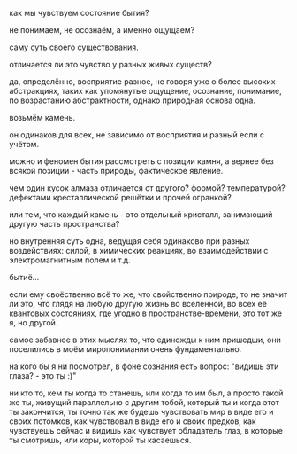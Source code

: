 как мы чувствуем состояние бытия?

не понимаем, не осознаём, а именно ощущаем?

саму суть своего существования.

отличается ли это чувство у разных живых существ?

да, определённо, восприятие разное, не говоря уже о более высоких абстракциях, таких как упомянутые ощущение, осознание, понимание, по возрастанию абстрактности, однако природная основа одна.

возьмём камень.

он одинаков для всех, не зависимо от восприятия и разный если с учётом.

можно и феномен бытия рассмотреть с позиции камня, а вернее без всякой позиции - часть природы, фактическое явление.

чем один кусок алмаза отличается от другого? формой? температурой? дефектами кресталлической решётки и прочей огранкой?

или тем, что каждый камень - это отдельный кристалл, занимающий другую часть пространства?

но внутренняя суть одна, ведущая себя одинаково при разных воздействиях: силой, в химических реакциях, во взаимодействии с электромагнитным полем и т.д.

бытиё...

если ему своёственно всё то же, что свойственно природе, то не значит ли это, что глядя на любую другую жизнь во вселенной, во всех её квантовых состояниях, где угодно в пространстве-времени, это тот же я, но другой.

самое забавное в этих мыслях то, что единожды к ним пришедши, они поселились в моём миропонимании очень фундаментально.

на кого бы я ни посмотрел, в фоне сознания есть вопрос: "видишь эти глаза? - это ты :)"

ни кто то, кем ты когда то станешь, или когда то им был, а просто такой же ты, живущий параллельно с другим тобой, который ты и когда этот ты закончится, ты точно так же будешь чувствовать мир в виде его и своих потомков, как чувствовал в виде его и своих предков, как чувствуешь сейчас и видишь как чувствует обладатель глаз, в которые ты смотришь, или коры, которой ты касаешься.
